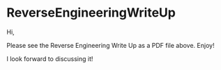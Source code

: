 # ReverseEngineeringWriteUp

Hi, 

Please see the Reverse Engineering Write Up as a PDF file above. Enjoy!

I look forward to discussing it!


